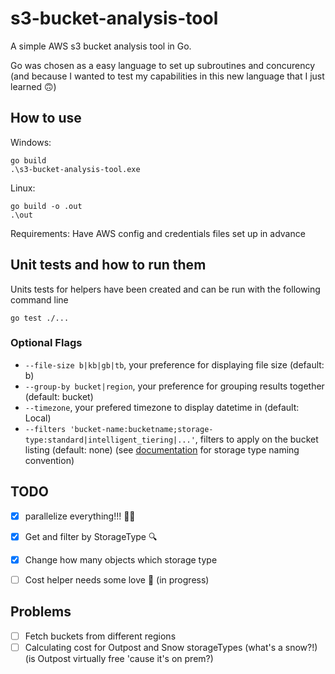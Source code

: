 # s3-bucket-analysis-tool
A simple AWS s3 bucket analysis tool in Go. 

Go was chosen as a easy language to set up subroutines and concurency (and because I wanted to test my capabilities in this new language that I just learned 🙃)


## How to use
Windows:
```
go build
.\s3-bucket-analysis-tool.exe
```
Linux:
```
go build -o .out
.\out
```
Requirements: Have AWS config and credentials files set up in advance

## Unit tests and how to run them
Units tests for helpers have been created and can be run with the following command line
```
go test ./...
```

### Optional Flags
- `--file-size b|kb|gb|tb`, your preference for displaying file size (default: b)
- `--group-by bucket|region`, your preference for grouping results together (default: bucket)
- `--timezone`, your prefered timezone to display datetime in (default: Local)
- `--filters 'bucket-name:bucketname;storage-type:standard|intelligent_tiering|...'`, filters to apply on the bucket listing (default: none) (see [documentation](https://pkg.go.dev/github.com/aws/aws-sdk-go-v2/service/s3@v1.75.4/types#ObjectStorageClass) for storage type naming convention)

## TODO
- [x] parallelize everything!!! 🧑‍🌾
- [x] Get and filter by StorageType 🔍
- [x] Change how many objects which storage type
- [ ] Cost helper needs some love 🤑 (in progress)


## Problems
- [ ] Fetch buckets from different regions 
- [ ] Calculating cost for Outpost and Snow storageTypes (what's a snow?!) (is Outpost virtually free 'cause it's on prem?)